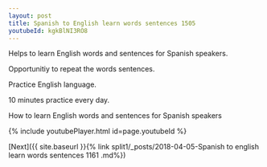 ```yaml
---
layout: post
title: Spanish to English learn words sentences 1505 
youtubeId: kgkBlNI3RO8
---
```

 
 
Helps to learn English words and sentences for Spanish speakers.

Opportunitiy to repeat the words sentences. 

Practice English language. 
 
10 minutes practice every day. 
 
How to learn English words and sentences for Spanish speakers 
 
{% include youtubePlayer.html id=page.youtubeId %}
 
 
[Next]({{ site.baseurl }}{% link  split1/_posts/2018-04-05-Spanish to english learn words sentences 1161 .md%})
 
